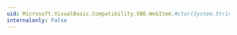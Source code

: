 ```yaml
---
uid: Microsoft.VisualBasic.Compatibility.VB6.WebItem.#ctor(System.String,Microsoft.VisualBasic.Compatibility.VB6.WebClass,System.String)
internalonly: False
---
```

